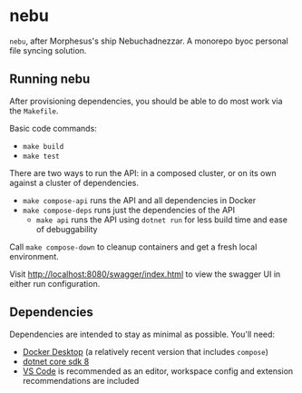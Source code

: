 # nebu

`nebu`, after Morphesus's ship Nebuchadnezzar. A monorepo byoc personal file syncing solution.

## Running nebu

After provisioning dependencies, you should be able to do most work via the `Makefile`.

Basic code commands:

- `make build`
- `make test`

There are two ways to run the API: in a composed cluster, or on its own against a cluster of dependencies.

- `make compose-api` runs the API and all dependencies in Docker
- `make compose-deps` runs just the dependencies of the API
  - `make api` runs the API using `dotnet run` for less build time and ease of debuggability

Call `make compose-down` to cleanup containers and get a fresh local environment.

Visit [http://localhost:8080/swagger/index.html](http://localhost:8080/swagger/index.html) to view the swagger UI in either run configuration.

## Dependencies

Dependencies are intended to stay as minimal as possible. You'll need:

- [Docker Desktop](https://www.docker.com/products/docker-desktop/) (a relatively recent version that includes `compose`)
- [dotnet core sdk 8](https://dotnet.microsoft.com/en-us/download/dotnet/8.0)
- [VS Code](https://code.visualstudio.com/download) is recommended as an editor, workspace config and extension recommendations are included

